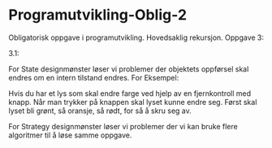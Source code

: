 # Programutvikling-Oblig-2
Obligatorisk oppgave i programutvikling. Hovedsaklig rekursjon.
Oppgave 3:

3.1:

For State designmønster løser vi problemer der objektets oppførsel skal endres om en intern tilstand endres.
For Eksempel:

Hvis du har et lys som skal endre farge ved hjelp av en fjernkontroll med knapp. Når man trykker på knappen skal lyset kunne endre seg. 
Først skal lyset bli grønt, så oransje, så rødt, for så å skru seg av. 

For Strategy designmønster løser vi problemer der vi kan bruke flere algoritmer til å løse samme oppgave.
